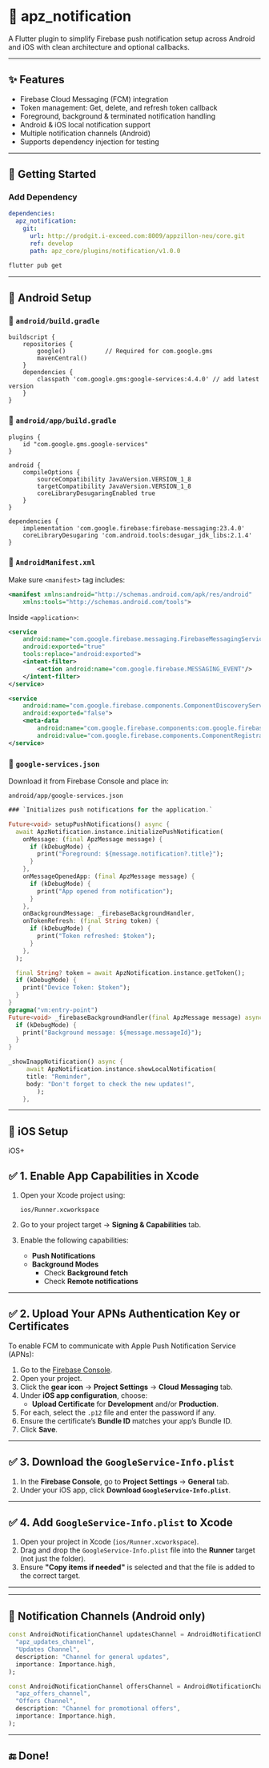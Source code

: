 # 🔔 apz_notification

A Flutter plugin to simplify Firebase push notification setup across Android and iOS with clean architecture and optional callbacks.

---

## ✨ Features

- Firebase Cloud Messaging (FCM) integration
- Token management: Get, delete, and refresh token callback
- Foreground, background & terminated notification handling
- Android & iOS local notification support
- Multiple notification channels (Android)
- Supports dependency injection for testing

---

## 🚀 Getting Started

### Add Dependency

```yaml
dependencies:
  apz_notification:
    git:
      url: http://prodgit.i-exceed.com:8009/appzillon-neu/core.git
      ref: develop
      path: apz_core/plugins/notification/v1.0.0
```

```bash
flutter pub get
```

---

## 📱 Android Setup

### 🔧 `android/build.gradle`

```
buildscript {
    repositories {
        google()           // Required for com.google.gms
        mavenCentral()
    }
    dependencies {
        classpath 'com.google.gms:google-services:4.4.0' // add latest version
    }
}
```

### 🔧 `android/app/build.gradle`

```
plugins {
    id "com.google.gms.google-services"
}

android {
    compileOptions {
        sourceCompatibility JavaVersion.VERSION_1_8
        targetCompatibility JavaVersion.VERSION_1_8
        coreLibraryDesugaringEnabled true
    }
}

dependencies {
    implementation 'com.google.firebase:firebase-messaging:23.4.0'
    coreLibraryDesugaring 'com.android.tools:desugar_jdk_libs:2.1.4'
}
```

### 🧾 `AndroidManifest.xml`

Make sure `<manifest>` tag includes:

```xml
<manifest xmlns:android="http://schemas.android.com/apk/res/android"
    xmlns:tools="http://schemas.android.com/tools">
```

Inside `<application>`:

```xml
<service
    android:name="com.google.firebase.messaging.FirebaseMessagingService"
    android:exported="true"
    tools:replace="android:exported">
    <intent-filter>
        <action android:name="com.google.firebase.MESSAGING_EVENT"/>
    </intent-filter>
</service>

<service
    android:name="com.google.firebase.components.ComponentDiscoveryService"
    android:exported="false">
    <meta-data
        android:name="com.google.firebase.components:com.google.firebase.messaging.FirebaseMessagingRegistrar"
        android:value="com.google.firebase.components.ComponentRegistrar"/>
</service>

```

### 📄 `google-services.json`

Download it from Firebase Console and place in:

```
android/app/google-services.json
```

``` dart
### `Initializes push notifications for the application.`

Future<void> setupPushNotifications() async {
  await ApzNotification.instance.initializePushNotification(
    onMessage: (final ApzMessage message) {
      if (kDebugMode) {
        print("Foreground: ${message.notification?.title}");
      }
    },
    onMessageOpenedApp: (final ApzMessage message) {
      if (kDebugMode) {
        print("App opened from notification");
      }
    },
    onBackgroundMessage: _firebaseBackgroundHandler,
    onTokenRefresh: (final String token) {
      if (kDebugMode) {
        print("Token refreshed: $token");
      }
    },
  );

  final String? token = await ApzNotification.instance.getToken();
  if (kDebugMode) {
    print("Device Token: $token");
  }
}
@pragma("vm:entry-point")
Future<void> _firebaseBackgroundHandler(final ApzMessage message) async {
  if (kDebugMode) {
    print("Background message: ${message.messageId}");
  }
}
```
``` dart
_showInappNotification() async {
     await ApzNotification.instance.showLocalNotification(
     title: "Reminder",
     body: "Don't forget to check the new updates!",
        );
    },
```

---

## 🍏 iOS Setup

iOS+
## ✅ 1. Enable App Capabilities in Xcode

1. Open your Xcode project using:  
   ```
   ios/Runner.xcworkspace
   ```

2. Go to your project target → **Signing & Capabilities** tab.

3. Enable the following capabilities:
   - **Push Notifications**
   - **Background Modes**
     - Check **Background fetch**
     - Check **Remote notifications**

---

## ✅ 2. Upload Your APNs Authentication Key or Certificates

To enable FCM to communicate with Apple Push Notification Service (APNs):

1. Go to the [Firebase Console](https://console.firebase.google.com/).
2. Open your project.
3. Click the **gear icon** → **Project Settings** → **Cloud Messaging** tab.
4. Under **iOS app configuration**, choose:
   - **Upload Certificate** for **Development** and/or **Production**.
5. For each, select the `.p12` file and enter the password if any.
6. Ensure the certificate’s **Bundle ID** matches your app’s Bundle ID.
7. Click **Save**.

---

## ✅ 3. Download the `GoogleService-Info.plist`

1. In the **Firebase Console**, go to **Project Settings** → **General** tab.
2. Under your iOS app, click **Download `GoogleService-Info.plist`**.

---

## ✅ 4. Add `GoogleService-Info.plist` to Xcode

1. Open your project in Xcode (`ios/Runner.xcworkspace`).
2. Drag and drop the `GoogleService-Info.plist` file into the **Runner** target (not just the folder).
3. Ensure **"Copy items if needed"** is selected and that the file is added to the correct target.

---

---

## 📢 Notification Channels (Android only)

```dart
const AndroidNotificationChannel updatesChannel = AndroidNotificationChannel(
  "apz_updates_channel",
  "Updates Channel",
  description: "Channel for general updates",
  importance: Importance.high,
);

const AndroidNotificationChannel offersChannel = AndroidNotificationChannel(
  "apz_offers_channel",
  "Offers Channel",
  description: "Channel for promotional offers",
  importance: Importance.high,
);
```

---

## 🔚 Done!

